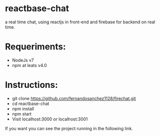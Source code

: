# reactbase-chat
a real time chat, using reactjs in front-end and firebase for backend on real time.

# Requeriments:

- NodeJs v7
- npm at leats v4.0


# Instructions:


- git clone https://github.com/fernandosanchez1128/firechat.git
- cd reactbase-chat
- npm install
- npm start 
- Visit localhost:3000 or localhost:3001

If you want you can see the project running in the following link.
